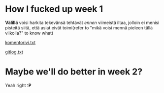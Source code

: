 # How I fucked up week 1

**Välillä** voisi harkita tekevänsä tehtävät _ennen_ viimeistä iltaa, jolloin ei menisi pisteitä siitä, että asiat eivät toimi(refer to "mikä voisi mennä pieleen tällä viikolla?" to know what)

[komentorivi.txt](https://github.com/ljunjoel/ot-harjoitustyo/blob/master/laskarit/viikko1/komentorivi.txt)

[gitlog.txt](https://github.com/ljunjoel/ot-harjoitustyo/blob/master/laskarit/viikko1/gitlog.txt)


# Maybe we'll do better in week 2?
Yeah right **:P**
